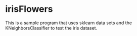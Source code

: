 # irisFlowers
This is a sample program that uses sklearn data sets and the KNeighborsClassifier to test the iris dataset.
